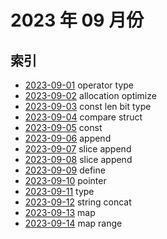 # 2023 年 09 月份

## 索引

- [2023-09-01](./01/README.md) operator type
- [2023-09-02](./02/README.md) allocation optimize
- [2023-09-03](./03/README.md) const len bit type
- [2023-09-04](./04/README.md) compare struct
- [2023-09-05](./05/README.md) const
- [2023-09-06](./06/README.md) append
- [2023-09-07](./07/README.md) slice append
- [2023-09-08](./08/README.md) slice append
- [2023-09-09](./09/README.md) define
- [2023-09-10](./10/README.md) pointer
- [2023-09-11](./11/README.md) type
- [2023-09-12](./12/README.md) string concat
- [2023-09-13](./13/README.md) map
- [2023-09-14](./14/README.md) map range
